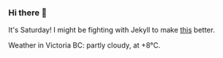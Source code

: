 ### Hi there :wave:

It's Saturday! I might be fighting with Jekyll to make [this](https://swissclubtoronto.ca) better.

Weather in Victoria BC: partly cloudy, at +8°C.
